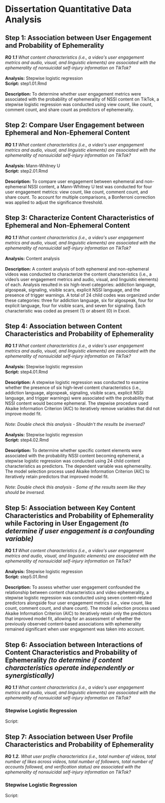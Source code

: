 # Dissertation Quantitative Data Analysis

## Step 1: Association between User Engagement and Probability of Ephemerality 
_**RQ 1.1** What content characteristics (i.e., a video's user engagement metrics and audio, visual, and linguistic elements) are associated with the ephemerality of nonsuicidal self-injury information on TikTok?_
<br/>
<br/> 
**Analysis:** Stepwise logistic regression
<br/>
**Script:** step1.01.Rmd
<br/>
<br/>
**Description:** To determine whether user engagement metrics were associated with the probability of ephemerality of NSSI content on TikTok, a stepwise logistic regression was conducted using view count, like count, comment count, and share count as predictors of ephemerality. 

## Step 2: Compare User Engagement between Ephemeral and Non-Ephemeral Content
_**RQ 1.1** What content characteristics (i.e., a video's user engagement metrics and audio, visual, and linguistic elements) are associated with the ephemerality of nonsuicidal self-injury information on TikTok?_
<br/>
<br/>
**Analysis:** Mann-Whitney U
<br/>
**Script:** step2.01.Rmd
<br/>
<br/>
**Description:** To compare user engagement between ephemeral and non-ephemeral NSSI content, a Mann-Whitney U test was conducted for four user engagement metrics: view count, like count, comment count, and share count. To account for multiple comparisons, a Bonferroni correction was applied to adjust the significance threshold.
 

## Step 3: Characterize Content Characteristics of Ephemeral and Non-Ephemeral Content
_**RQ 1.1** What content characteristics (i.e., a video's user engagement metrics and audio, visual, and linguistic elements) are associated with the ephemerality of nonsuicidal self-injury information on TikTok?_
<br/>
<br/>
**Analysis:** Content analysis
<br/>
<br/>
**Description:** A content analysis of both ephemeral and non-ephemeral videos was conducted to characterize the content characteristics (i.e., a video’s user engagement metrics and audio, visual, and linguistic elements) of each. Analysis resulted in six high-level categories: addiction language, algospeak, signaling, visible scars, explicit NSSI language, and the presence of trigger warnings. A total of 24 child codes was organized under these categories: three for addiction language, six for algospeak, four for explicit language, four for visible scars, and seven for signaling. Each characteristic was coded as present (1) or absent (0) in Excel.


## Step 4: Association between Content Characteristics and Probability of Ephemerality
_**RQ 1.1** What content characteristics (i.e., a video's user engagement metrics and audio, visual, and linguistic elements) are associated with the ephemerality of nonsuicidal self-injury information on TikTok?_
<br/>
<br/>
**Analysis:** Stepwise logistic regression
<br/>
**Script:** step4.01.Rmd
<br/>
<br/>
**Description:** A stepwise logistic regression was conducted to examine whether the presence of six high-level content characteristics (i.e., addiction language, algospeak, signaling, visible scars, explicit NSSI language, and trigger warnings) were associated with the probability that NSSI content would become ephemeral. The stepwise procedure used Akaike Information Criterion (AIC) to iteratively remove variables that did not improve model fit.
<br/>
<br/>
_Note: Double check this analysis - Shouldn't the results be inversed?_
<br/>
<br/>
**Analysis:** Stepwise logistic regression
<br/>
**Script:** step4.02.Rmd
<br/>
<br/>
**Description:** To determine whether specific content elements were associated with the probability NSSI content becoming ephemeral, a stepwise logistic regression was conducted using 24 child content characteristics as predictors. The dependent variable was ephemerality. The model selection process used Akaike Information Criterion (AIC) to iteratively retain predictors that improved model fit.
<br/>
<br/>
_Note: Double check this analysis - Some of the results seem like they should be inversed._


## Step 5: Association between Key Content Characteristics and Probability of Ephemerality while Factoring in User Engagement _(to determine if user engagement is a confounding variable)_
_**RQ 1.1** What content characteristics (i.e., a video's user engagement metrics and audio, visual, and linguistic elements) are associated with the ephemerality of nonsuicidal self-injury information on TikTok?_
<br/>
<br/>
**Analysis:** Stepwise logistic regression
<br/>
**Script:** step5.01.Rmd
<br/>
<br/>
**Description:** To assess whether user engagement confounded the relationship between content characteristics and video ephemerality, a stepwise logistic regression was conducted using seven content-related predictors alongside four user engagement metrics (i.e., view count, like count, comment count, and share count). The model selection process used Akaike Information Criterion (AIC) to iteratively retain only the predictors that improved model fit, allowing for an assessment of whether the previously observed content-based associations with ephemerality remained significant when user engagement was taken into account.

## Step 6: Association between Interactions of Content Characteristics and Probability of Ephemerality _(to determine if content characteristics operate independently or synergistically)_
_**RQ 1.1** What content characteristics (i.e., a video's user engagement metrics and audio, visual, and linguistic elements) are associated with the ephemerality of nonsuicidal self-injury information on TikTok?_
### Stepwise Logistic Regression
Script: 

## Step 7: Association between User Profile Characteristics and Probability of Ephemerality
_**RQ 1.2.** What user profile characteristics (i.e., total number of videos, total number of likes across videos, total number of followers, total number of accounts followed, and verification status) are associated with the ephemerality of nonsuicidal self-injury information on TikTok?_
### Stepwise Logistic Regression
Script: 
